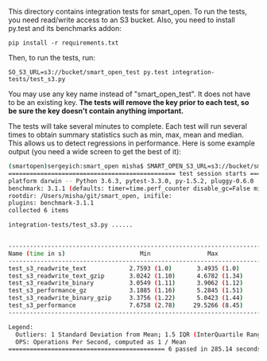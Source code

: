 This directory contains integration tests for smart_open.
To run the tests, you need read/write access to an S3 bucket.
Also, you need to install py.test and its benchmarks addon:

    pip install -r requirements.txt

Then, to run the tests, run:

    SO_S3_URL=s3://bucket/smart_open_test py.test integration-tests/test_s3.py

You may use any key name instead of "smart_open_test".
It does not have to be an existing key.
**The tests will remove the key prior to each test, so be sure the key doesn't contain anything important.**

The tests will take several minutes to complete.
Each test will run several times to obtain summary statistics such as min, max, mean and median.
This allows us to detect regressions in performance.
Here is some example output (you need a wide screen to get the best of it):

```bash
(smartopen)sergeyich:smart_open misha$ SMART_OPEN_S3_URL=s3://bucket/smart_open_test py.test integration-tests/test_s3.py
=============================================== test session starts ================================================
platform darwin -- Python 3.6.3, pytest-3.3.0, py-1.5.2, pluggy-0.6.0
benchmark: 3.1.1 (defaults: timer=time.perf_counter disable_gc=False min_rounds=5 min_time=0.000005 max_time=1.0 calibration_precision=10 warmup=False warmup_iterations=100000)
rootdir: /Users/misha/git/smart_open, inifile:
plugins: benchmark-3.1.1
collected 6 items

integration-tests/test_s3.py ......                                                                          [100%]


--------------------------------------------------------------------------------------- benchmark: 6 tests --------------------------------------------------------------------------------------
Name (time in s)                     Min                Max               Mean             StdDev             Median                IQR            Outliers     OPS            Rounds  Iterations
-------------------------------------------------------------------------------------------------------------------------------------------------------------------------------------------------
test_s3_readwrite_text            2.7593 (1.0)       3.4935 (1.0)       3.2203 (1.0)       0.3064 (1.0)       3.3202 (1.04)      0.4730 (1.0)           1;0  0.3105 (1.0)           5           1
test_s3_readwrite_text_gzip       3.0242 (1.10)      4.6782 (1.34)      3.7079 (1.15)      0.8531 (2.78)      3.2001 (1.0)       1.5850 (3.35)          2;0  0.2697 (0.87)          5           1
test_s3_readwrite_binary          3.0549 (1.11)      3.9062 (1.12)      3.5399 (1.10)      0.3516 (1.15)      3.4721 (1.09)      0.5532 (1.17)          2;0  0.2825 (0.91)          5           1
test_s3_performance_gz            3.1885 (1.16)      5.2845 (1.51)      3.9298 (1.22)      0.8197 (2.68)      3.6974 (1.16)      0.9693 (2.05)          1;0  0.2545 (0.82)          5           1
test_s3_readwrite_binary_gzip     3.3756 (1.22)      5.0423 (1.44)      4.1763 (1.30)      0.6381 (2.08)      4.0722 (1.27)      0.9209 (1.95)          2;0  0.2394 (0.77)          5           1
test_s3_performance               7.6758 (2.78)     29.5266 (8.45)     18.8346 (5.85)     10.3003 (33.62)    21.1854 (6.62)     19.6234 (41.49)         3;0  0.0531 (0.17)          5           1
-------------------------------------------------------------------------------------------------------------------------------------------------------------------------------------------------

Legend:
  Outliers: 1 Standard Deviation from Mean; 1.5 IQR (InterQuartile Range) from 1st Quartile and 3rd Quartile.
  OPS: Operations Per Second, computed as 1 / Mean
============================================ 6 passed in 285.14 seconds ============================================
```

